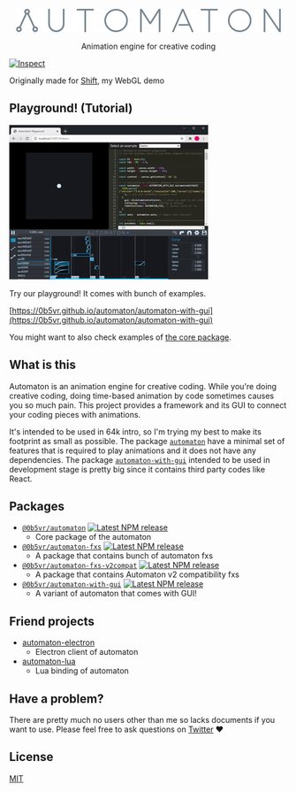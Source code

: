<p align="center">
  <img alt="Automaton" src="./readme-images/automaton.png"><br />
</p>

<p align="center">
  Animation engine for creative coding
</p>

[![Inspect](https://github.com/0b5vr/automaton/workflows/Inspect/badge.svg)](https://github.com/0b5vr/automaton/actions)

Originally made for [Shift](https://GitHub.com/0b5vr/shift), my WebGL demo

## Playground! (Tutorial)

![Playground](./packages/automaton-with-gui/readme-images/playground.gif)

Try our playground!
It comes with bunch of examples.

[https://0b5vr.github.io/automaton/automaton-with-gui](https://0b5vr.github.io/automaton/automaton-with-gui)

You might want to also check examples of [the core package](https://github.com/0b5vr/automaton/tree/dev/packages/automaton).

## What is this

Automaton is an animation engine for creative coding.
While you're doing creative coding, doing time-based animation by code sometimes causes you so much pain.
This project provides a framework and its GUI to connect your coding pieces with animations.

It's intended to be used in 64k intro, so I'm trying my best to make its footprint as small as possible.
The package [`automaton`](./packages/automaton) have a minimal set of features that is required to play animations and it does not have any dependencies.
The package [`automaton-with-gui`](./packages/automaton-with-gui) intended to be used in development stage is pretty big since it contains third party codes like React.

## Packages

- [`@0b5vr/automaton`](./packages/automaton) [![Latest NPM release](https://img.shields.io/npm/v/@0b5vr/automaton.svg)](https://www.npmjs.com/package/@0b5vr/automaton)
  - Core package of the automaton
- [`@0b5vr/automaton-fxs`](./packages/automaton-fxs) [![Latest NPM release](https://img.shields.io/npm/v/@0b5vr/automaton-fxs.svg)](https://www.npmjs.com/package/@0b5vr/automaton-fxs)
  - A package that contains bunch of automaton fxs
- [`@0b5vr/automaton-fxs-v2compat`](./packages/automaton-fxs-v2compat) [![Latest NPM release](https://img.shields.io/npm/v/@0b5vr/automaton-fxs-v2compat.svg)](https://www.npmjs.com/package/@0b5vr/automaton-fxs-v2compat)
  - A package that contains Automaton v2 compatibility fxs
- [`@0b5vr/automaton-with-gui`](./packages/automaton-with-gui) [![Latest NPM release](https://img.shields.io/npm/v/@0b5vr/automaton-with-gui.svg)](https://www.npmjs.com/package/@0b5vr/automaton-with-gui)
  - A variant of automaton that comes with GUI!

## Friend projects

- [automaton-electron](https://github.com/0b5vr/automaton-electron)
  - Electron client of automaton
- [automaton-lua](https://github.com/0b5vr/automaton-lua)
  - Lua binding of automaton

## Have a problem?

There are pretty much no users other than me so lacks documents if you want to use.
Please feel free to ask questions on [Twitter](https://twitter.com/0b5vr) ❤

## License

[MIT](./LICENSE)
